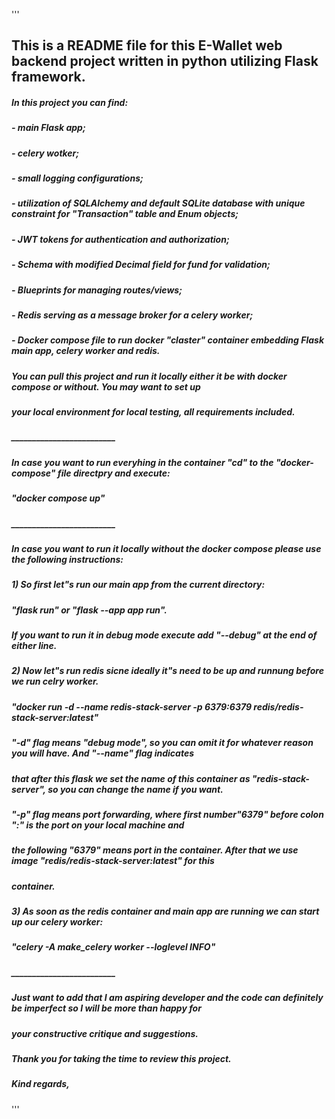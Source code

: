 '''
## This is a README file for this E-Wallet web backend project written in python utilizing Flask framework.

##### In this project you can find: 
##### - main Flask app;
##### - celery wotker;
##### - small logging configurations;
##### - utilization of SQLAlchemy and default SQLite database with unique constraint for "Transaction" table and Enum objects;
##### - JWT tokens for authentication and authorization; 
##### - Schema with modified Decimal field for fund for validation;
##### - Blueprints for managing routes/views;
##### - Redis serving as a message broker for a celery worker;
##### - Docker compose file to run docker "claster" container embedding Flask main app, celery worker and redis.
##### You can pull this project and run it locally either it be with docker compose or without. You may want to set up
##### your local environment for local testing, all requirements included.

##### _________________________

##### In case you want to run everyhing in the container "cd" to the "docker-compose" file directpry and execute:
##### "docker compose up"

##### _________________________

##### In case you want to run it locally without the docker compose please use the following instructions:
##### 1) So first let"s run our main app from the current directory:
##### "flask run" or "flask --app app run".
##### If you want to run it in debug mode execute add "--debug" at the end of either line.

##### 2) Now let"s run redis sicne ideally it"s need to be up and runnung before we run celry worker.
##### "docker run -d --name redis-stack-server -p 6379:6379 redis/redis-stack-server:latest"
##### "-d" flag means "debug mode", so you can omit it for whatever reason you will have. And "--name" flag indicates
##### that after this flask we set the name of this container as "redis-stack-server", so you can change the name if you want.
##### "-p" flag means port forwarding, where first number"6379" before colon ":" is the port on your local machine and
##### the following "6379" means port in the container. After that we use image "redis/redis-stack-server:latest" for this
##### container.

##### 3) As soon as the redis container and main app are running we can start up our celery worker:
##### "celery -A make_celery worker --loglevel INFO"

##### _________________________

##### Just want to add that I am aspiring developer and the code can definitely be imperfect so I will be more than happy for
##### your constructive critique and suggestions.



##### Thank you for taking the time to review this project.

##### Kind regards,
'''

